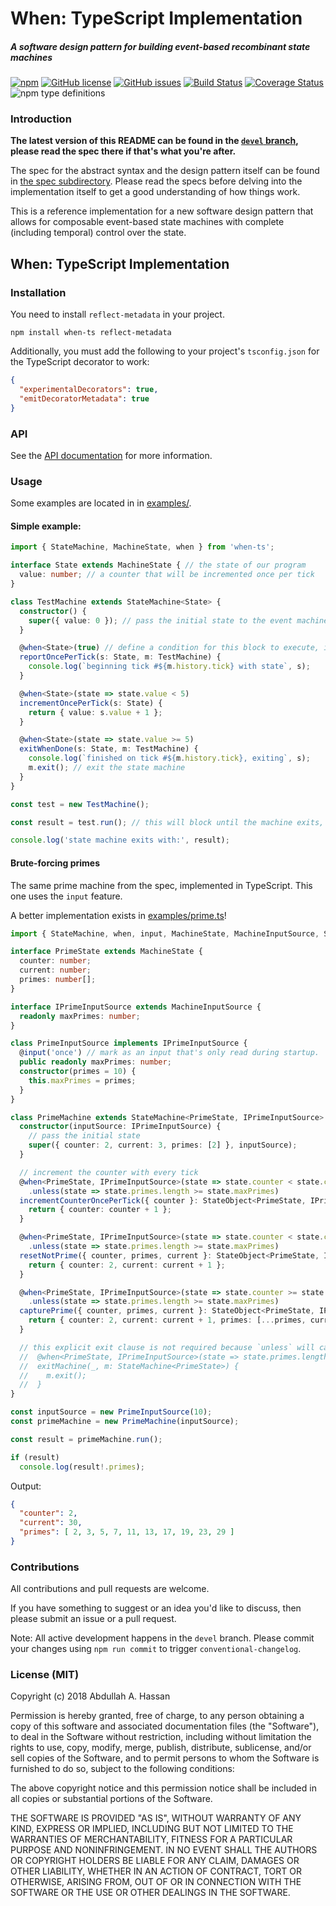 # When: TypeScript Implementation
##### A software design pattern for building event-based recombinant state machines 

[![npm](https://img.shields.io/npm/v/when-ts.svg)](https://www.npmjs.com/package/when-ts) 
 [![GitHub license](https://img.shields.io/github/license/voodooattack/when-ts.svg)](https://github.com/voodooattack/when-ts/blob/master/LICENSE)
 [![GitHub issues](https://img.shields.io/github/issues/voodooattack/when-ts.svg)](https://github.com/voodooattack/when-ts/issues) 
 [![Build Status](https://travis-ci.org/voodooattack/when-ts.svg?branch=master)](https://travis-ci.org/voodooattack/when-ts) [![Coverage Status](https://coveralls.io/repos/github/voodooattack/when-ts/badge.svg)](https://coveralls.io/github/voodooattack/when-ts)
 ![npm type definitions](https://img.shields.io/npm/types/when-ts.svg)

### Introduction

**The latest version of this README can be found in the [`devel` branch](https://github.com/voodooattack/when-ts/blob/devel/README.md), please read the spec there if that's what you're after.** 

The spec for the abstract syntax and the design pattern itself can be found in [the spec subdirectory](spec/when.md). Please read the specs before delving into the implementation itself to get a good understanding of how things work.

This is a reference implementation for a new software design pattern that allows for composable event-based state machines with complete (including temporal) control over the state.

## When: TypeScript Implementation

### Installation

You need to install `reflect-metadata` in your project.

`npm install when-ts reflect-metadata`

Additionally, you must add the following to your project's `tsconfig.json` for the TypeScript decorator to work:

```json
{
  "experimentalDecorators": true,
  "emitDecoratorMetadata": true
}
```

### API

See the [API documentation](https://voodooattack.github.io/when-ts/) for more information.

### Usage

Some examples are located in in [examples/](examples).

#### Simple example:

```typescript
import { StateMachine, MachineState, when } from 'when-ts';

interface State extends MachineState { // the state of our program
  value: number; // a counter that will be incremented once per tick
}

class TestMachine extends StateMachine<State> {
  constructor() {
    super({ value: 0 }); // pass the initial state to the event machine
  }

  @when<State>(true) // define a condition for this block to execute, in this case always
  reportOncePerTick(s: State, m: TestMachine) {
    console.log(`beginning tick #${m.history.tick} with state`, s);
  }

  @when<State>(state => state.value < 5)
  incrementOncePerTick(s: State) {
    return { value: s.value + 1 };
  }

  @when<State>(state => state.value >= 5) 
  exitWhenDone(s: State, m: TestMachine) {
    console.log(`finished on tick #${m.history.tick}, exiting`, s);
    m.exit(); // exit the state machine
  }
}

const test = new TestMachine();

const result = test.run(); // this will block until the machine exits, unlike `.step()`

console.log('state machine exits with:', result);
```

#### Brute-forcing primes 

The same prime machine from the spec, implemented in TypeScript. This one uses the `input` feature.

A better implementation exists in [examples/prime.ts](examples/prime.ts)!

```typescript
import { StateMachine, when, input, MachineState, MachineInputSource, StateObject } from 'when-ts';

interface PrimeState extends MachineState {
  counter: number;
  current: number;
  primes: number[];
}

interface IPrimeInputSource extends MachineInputSource {
  readonly maxPrimes: number; 
}

class PrimeInputSource implements IPrimeInputSource {
  @input('once') // mark as an input that's only read during startup.
  public readonly maxPrimes: number;
  constructor(primes = 10) {
    this.maxPrimes = primes;
  }
}

class PrimeMachine extends StateMachine<PrimeState, IPrimeInputSource> {
  constructor(inputSource: IPrimeInputSource) {
    // pass the initial state
    super({ counter: 2, current: 3, primes: [2] }, inputSource);
  }

  // increment the counter with every tick
  @when<PrimeState, IPrimeInputSource>(state => state.counter < state.current)
    .unless(state => state.primes.length >= state.maxPrimes)
  incrementCounterOncePerTick({ counter }: StateObject<PrimeState, IPrimeInputSource>) {
    return { counter: counter + 1 };
  }

  @when<PrimeState, IPrimeInputSource>(state => state.counter < state.current && state.current % state.counter === 0)
    .unless(state => state.primes.length >= state.maxPrimes)
  resetNotPrime({ counter, primes, current }: StateObject<PrimeState, IPrimeInputSource>) {
    return { counter: 2, current: current + 1 };
  }

  @when<PrimeState, IPrimeInputSource>(state => state.counter >= state.current)
    .unless(state => state.primes.length >= state.maxPrimes)
  capturePrime({ counter, primes, current }: StateObject<PrimeState, IPrimeInputSource>) {
    return { counter: 2, current: current + 1, primes: [...primes, current] };
  }

  // this explicit exit clause is not required because `unless` will cause the machine to implicitly exit above
  //  @when<PrimeState, IPrimeInputSource>(state => state.primes.length >= state.maxPrimes)
  //  exitMachine(_, m: StateMachine<PrimeState>) {
  //    m.exit();
  //  }
}

const inputSource = new PrimeInputSource(10);
const primeMachine = new PrimeMachine(inputSource);

const result = primeMachine.run();

if (result)
  console.log(result!.primes);

```

Output: 

```json
{ 
  "counter": 2,
  "current": 30,
  "primes": [ 2, 3, 5, 7, 11, 13, 17, 19, 23, 29 ]
}
```

### Contributions

All contributions and pull requests are welcome. 

If you have something to suggest or an idea you'd like to discuss, then please submit an issue or a pull request. 

Note: All active development happens in the `devel` branch. Please commit your changes using `npm run commit` to trigger `conventional-changelog`. 

### License (MIT)

Copyright (c) 2018 Abdullah A. Hassan

Permission is hereby granted, free of charge, to any person obtaining a copy
of this software and associated documentation files (the "Software"), to deal
in the Software without restriction, including without limitation the rights
to use, copy, modify, merge, publish, distribute, sublicense, and/or sell
copies of the Software, and to permit persons to whom the Software is
furnished to do so, subject to the following conditions:

The above copyright notice and this permission notice shall be included in all
copies or substantial portions of the Software.

THE SOFTWARE IS PROVIDED "AS IS", WITHOUT WARRANTY OF ANY KIND, EXPRESS OR
IMPLIED, INCLUDING BUT NOT LIMITED TO THE WARRANTIES OF MERCHANTABILITY,
FITNESS FOR A PARTICULAR PURPOSE AND NONINFRINGEMENT. IN NO EVENT SHALL THE
AUTHORS OR COPYRIGHT HOLDERS BE LIABLE FOR ANY CLAIM, DAMAGES OR OTHER
LIABILITY, WHETHER IN AN ACTION OF CONTRACT, TORT OR OTHERWISE, ARISING FROM,
OUT OF OR IN CONNECTION WITH THE SOFTWARE OR THE USE OR OTHER DEALINGS IN THE
SOFTWARE.
